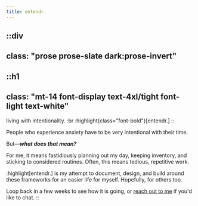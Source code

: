 ```yaml
---
title: entendr.
---
```



::div
---
class: "prose prose-slate dark:prose-invert"
---

::h1
---
class: "mt-14 font-display text-4xl/tight font-light text-white"
---
living with intentionality. :br :highlight{class="font-bold"}[entendr.]
::

People who experience anxiety have to be very intentional with their time.

But&mdash;_**what does that mean?**_  

For me, it means fastidiously planning out my day,
keeping inventory, and sticking to considered routines.
Often, this means tedious, repetitive work.

:highlight[entendr.] is my attempt to document, design, and build around
these frameworks for an easier life for myself.
Hopefully, for others too.

Loop back in a few weeks to see how it is going,
or [reach out to me][contact] if you'd like to chat.
::

[contact]: https://amittai.studio
